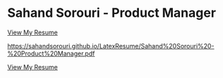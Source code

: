 # Sahand Sorouri - Product Manager
[View My Resume](https://sahandsorouri.github.io/LatexResume/Sahand%20Sorouri%20-%20Product%20Manager.pdf)

https://sahandsorouri.github.io/LatexResume/Sahand%20Sorouri%20-%20Product%20Manager.pdf

[View My Resume](Sahand%20Sorouri%20-%20Product%20Manager.pdf)
